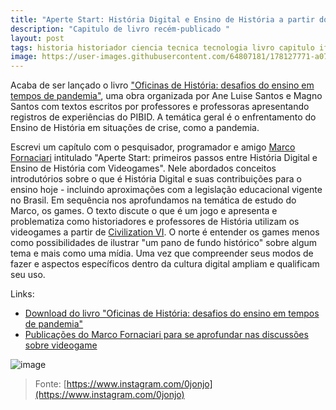 ```yaml
---
title: "Aperte Start: História Digital e Ensino de História a partir dos Games"
description: "Capitulo de livro recém-publicado "
layout: post
tags: historia historiador ciencia tecnica tecnologia livro capitulo ifrn history educacao ideia educacao ensino games digital gaming
image: https://user-images.githubusercontent.com/64807181/178127771-a0789f36-2f60-496f-8939-2af771184228.png
---
```


Acaba de ser lançado o livro ["Oficinas de História: desafios do ensino em tempos de pandemia"](https://editoracriacao.com.br/oficinas-de-historia-desafios-do-ensino-em-tempos-de-pandemia/), uma obra organizada por Ane Luise Santos e Magno Santos com textos escritos por professores e professoras apresentando registros de experiências do PIBID. A temática geral é o enfrentamento do Ensino de História em situações de crise, como a pandemia. 

Escrevi um capítulo com o pesquisador, programador e amigo [Marco Fornaciari](https://twitter.com/mafornaciari) intitulado "Aperte Start: primeiros passos entre História Digital e Ensino de História com Videogames". Nele abordados conceitos introdutórios sobre o que é História Digital e suas contribuições para o ensino hoje - incluindo aproximações com a legislação educacional vigente no Brasil. Em sequência nos aprofundamos na temática de estudo do Marco, os games. O texto discute o que é um jogo e apresenta e problematiza como historiadores e professores de História utilizam os videogames a partir de [Civilization VI](https://civilization.com/pt-BR/). O norte é entender os games menos como possibilidades de ilustrar "um pano de fundo histórico" sobre algum tema e mais como uma mídia. Uma vez que compreender seus modos de fazer e aspectos específicos dentro da cultura digital ampliam e qualificam seu uso.    

Links:

- [Download do livro "Oficinas de História: desafios do ensino em tempos de pandemia"](https://editoracriacao.com.br/oficinas-de-historia-desafios-do-ensino-em-tempos-de-pandemia/)
- [Publicações do Marco Fornaciari para se aprofundar nas discussões sobre videogame](https://www.researchgate.net/profile/Marco-Fornaciari)

![image](https://user-images.githubusercontent.com/64807181/178127771-a0789f36-2f60-496f-8939-2af771184228.png)
>Fonte: [https://www.instagram.com/0jonjo](https://www.instagram.com/0jonjo)
